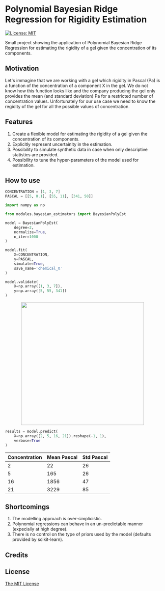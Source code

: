 
# Polynomial Bayesian Ridge Regression for Rigidity Estimation

[![License: MIT](https://img.shields.io/badge/License-MIT-yellow.svg)](https://opensource.org/licenses/MIT)

Small project showing the application of Polynomial Bayesian Ridge Regression for estimating the rigidity of a gel given the concentration of its components.

## Motivation

Let's immagine that we are working with a gel which rigidity in Pascal (Pa) is a function of the concentration of a component X in the gel. We do not know how this function looks like and the company producing the gel only provides the mean (and standard deviation) Pa for a restricted number of concentration values. Unfortunately for our use case we need to know the regidity of the gel for all the possible values of concentration.

## Features

1. Create a flexible model for estimating the rigidity of a gel given the concentration of its components.
2. Explicitly represent uncertainity in the estimation.
3. Possibility to simulate synthetic data in case when only descriptive statistics are provided.
4. Possibility to tune the hyper-parameters of the model used for estimation.

## How to use  

```python
CONCENTRATION = [1, 3, 7]
PASCAL = [[5, 0.1], [55, 11], [341, 50]]
```

```python
import numpy as np

from modules.bayesian_estimators import BayesianPolyEst

model = BayesianPolyEst(
    degree=2,
    normalize=True,
    n_iter=1000
)
```

```python
model.fit(
    X=CONCENTRATION,
    y=PASCAL,
    simulate=True,
    save_name='chemical_X'
)
```

```python
model.validate(
    X=np.array([1, 3, 7]),
    y=np.array([5, 55, 341])
)
```  
  
<p align="center">   
  <img width="400" height="400" src="https://github.com/vb690/bazaar/blob/master/shops/pascal_estimator/results/images/chemical_X.png">
</p>   
  
```python
results = model.predict(
    X=np.array([2, 5, 16, 21]).reshape(-1, 1),
    verbose=True
)
```
| Concentration | Mean Pascal | Std Pascal |
|---------------|-------------|------------|
|       2       |      22     |     26     |
|       5       |     165     |     26     |
|       16      |     1856    |     47     |
|       21      |     3229    |     85     |

## Shortcomings

1. The modelling approach is over-simplicistic.  
2. Polynomial regressions can behave in an un-predictable manner (expecially at high degree).
3. There is no control on the type of priors used by the model (defaults provided by scikit-learn).

## Credits

## License

[The MIT License](https://github.com/vb690/bazaar/blob/master/LICENSE)
